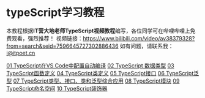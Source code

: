 # typeScript学习教程
本教程根据**IT营大地老师TypeScript视频教程**编写，各位同学可在哔哩哔哩上免费观看，强烈推荐！
视频链接：https://www.bilibili.com/video/av38379328?from=search&seid=7596645727302886436
如有问题，请联系我：i@itpoet.cn  

[01 TypeScript在VS Code中配置自动编译](https://github.com/itPoet/typescript-study-tutorial/tree/master/01%20TypeScript%E5%9C%A8VS%20Code%E4%B8%AD%E9%85%8D%E7%BD%AE%E8%87%AA%E5%8A%A8%E7%BC%96%E8%AF%91)
[02 TypeScript 数据类型](https://github.com/itPoet/typescript-study-tutorial/tree/master/02%20TypeScript%20%E6%95%B0%E6%8D%AE%E7%B1%BB%E5%9E%8B)
[03 TypeScript函数定义](https://github.com/itPoet/typescript-study-tutorial/tree/master/03%20TypeScript%E5%87%BD%E6%95%B0%E5%AE%9A%E4%B9%89)
[04 TypeScript类定义](https://github.com/itPoet/typescript-study-tutorial/tree/master/04%20TypeScript%E7%B1%BB%E5%AE%9A%E4%B9%89)
[05 TypeScript接口](https://github.com/itPoet/typescript-study-tutorial/tree/master/05%20TypeScript%E6%8E%A5%E5%8F%A3)
[06 TypeScript泛型](https://github.com/itPoet/typescript-study-tutorial/tree/master/06%20TypeScript%E6%B3%9B%E5%9E%8B)
[07 TypeScript类型、接口、类和泛型综合应用](https://github.com/itPoet/typescript-study-tutorial/tree/master/07%20TypeScript%E7%B1%BB%E5%9E%8B%E3%80%81%E6%8E%A5%E5%8F%A3%E3%80%81%E7%B1%BB%E5%92%8C%E6%B3%9B%E5%9E%8B%E7%BB%BC%E5%90%88%E5%BA%94%E7%94%A8)
[08 TypeScript模块](https://github.com/itPoet/typescript-study-tutorial/tree/master/08%20TypeScript%E6%A8%A1%E5%9D%97)
[09 TypeScript命名空间](https://github.com/itPoet/typescript-study-tutorial/tree/master/09%20TypeScript%E5%91%BD%E5%90%8D%E7%A9%BA%E9%97%B4)
[10 TypeScript装饰器](https://github.com/itPoet/typescript-study-tutorial/tree/master/10%20TypeScript%E8%A3%85%E9%A5%B0%E5%99%A8)
